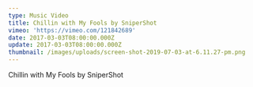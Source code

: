 ```yaml
---
type: Music Video
title: Chillin with My Fools by SniperShot
vimeo: 'https://vimeo.com/121842689'
date: 2017-03-03T08:00:00.000Z
update: 2017-03-03T08:00:00.000Z
thumbnail: /images/uploads/screen-shot-2019-07-03-at-6.11.27-pm.png
---
```

Chillin with My Fools by SniperShot
